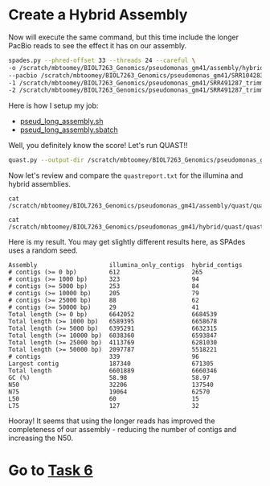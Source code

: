 # Create a Hybrid Assembly
Now will execute the same command, but this time include the longer PacBio reads to see the effect it has on our assembly.

```bash
spades.py --phred-offset 33 --threads 24 --careful \
-o /scratch/mbtoomey/BIOL7263_Genomics/pseudomonas_gm41/assembly/hybrid \
--pacbio /scratch/mbtoomey/BIOL7263_Genomics/pseudomonas_gm41/SRR1042836_subreads.fastq.gz \
-1 /scratch/mbtoomey/BIOL7263_Genomics/pseudomonas_gm41/SRR491287_trimmed_reads_val_1.fq.gz \
-2 /scratch/mbtoomey/BIOL7263_Genomics/pseudomonas_gm41/SRR491287_trimmed_reads_val_2.fq.gz
```
Here is how I setup my job: 
* [pseud_long_assembly.sh](https://github.com/mbtoomey/genomics_adventure/blob/release/scripts/pseud_long_assembly.sh)
* [pseud_long_assembly.sbatch](https://github.com/mbtoomey/genomics_adventure/blob/release/scripts/pseud_long_assembly.sbatch)

Well, you definitely know the score! Let's run QUAST!! 

```bash
quast.py --output-dir /scratch/mbtoomey/BIOL7263_Genomics/pseudomonas_gm41/assembly/hybrid/quast /scratch/mbtoomey/BIOL7263_Genomics/pseudomonas_gm41/assembly/hybrid/contigs.fasta
```

Now let's review and compare the `quastreport.txt` for the illumina and hybrid assemblies. 

```
cat /scratch/mbtoomey/BIOL7263_Genomics/pseudomonas_gm41/assembly/quast/quastreport.txt

cat /scratch/mbtoomey/BIOL7263_Genomics/pseudomonas_gm41/hybrid/quast/quastreport.txt
```

Here is my result. You may get slightly different results here, as SPAdes uses a random seed.
```
Assembly                    illumina_only_contigs  hybrid_contigs
# contigs (>= 0 bp)         612                    265           
# contigs (>= 1000 bp)      323                    94            
# contigs (>= 5000 bp)      253                    84            
# contigs (>= 10000 bp)     205                    79            
# contigs (>= 25000 bp)     88                     62            
# contigs (>= 50000 bp)     29                     41            
Total length (>= 0 bp)      6642052                6684539       
Total length (>= 1000 bp)   6589395                6658678       
Total length (>= 5000 bp)   6395291                6632315       
Total length (>= 10000 bp)  6038360                6593847       
Total length (>= 25000 bp)  4113769                6281030       
Total length (>= 50000 bp)  2097787                5518221       
# contigs                   339                    96            
Largest contig              187340                 671305        
Total length                6601889                6660346       
GC (%)                      58.98                  58.97         
N50                         32206                  137540        
N75                         19064                  62570         
L50                         60                     15            
L75                         127                    32
```

Hooray! It seems that using the longer reads has improved the completeness of our assembly - reducing the number of contigs and increasing the N50.

# Go to [Task 6](https://github.com/mbtoomey/genomics_adventure/blob/release/chapter_5/task_6.md)
